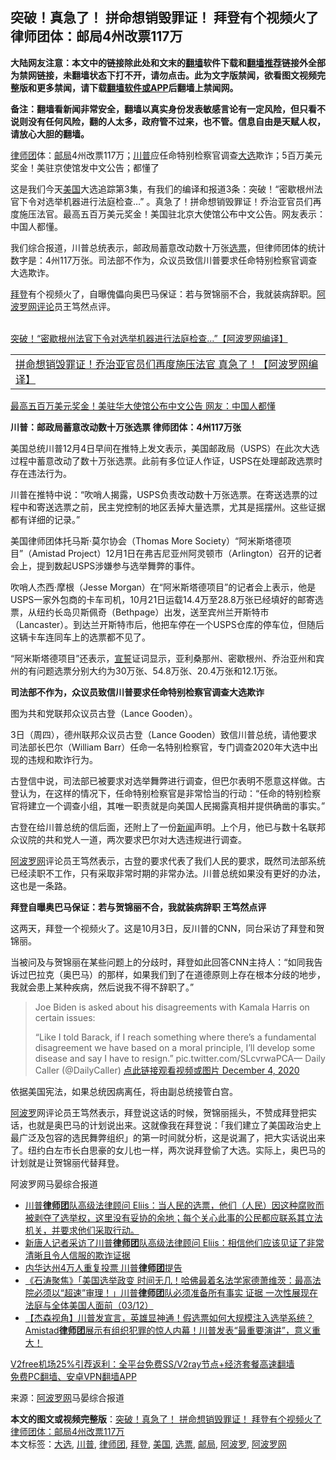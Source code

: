  <h2>突破！真急了！ 拼命想销毁罪证！ 拜登有个视频火了 律师团体：邮局4州改票117万</h2> <p class="notice"><b>大陆网友注意：本文中的链接除此处和文末的<a href="https://github.com/bannedbook/fanqiang" >翻墙</a>软件下载和<a href="https://github.com/killgcd/justmysocks/blob/master/README.md">翻墙推荐</a>链接外全部为禁网链接，未翻墙状态下打不开，请勿点击。此为文字版禁闻，欲看图文视频完整版和更多禁闻，请下载<a href="https://github.com/bannedbook/fanqiang">翻墙软件或APP</a>后翻墙上禁闻网。</p><p>备注：翻墙看新闻非常安全，翻墙以真实身份发表敏感言论有一定风险，但只看不说则没有任何风险，翻的人太多，政府管不过来，也不管。信息自由是天赋人权，请放心大胆的翻墙。</b></p>  <div class="entry"> <p id="summary"><a href="https://www.bannedbook.org/bnews/tag/%E5%BE%8B%E5%B8%88%E5%9B%A2/" class="st_tag internal_tag" rel="tag" title="标签 律师团 下的日志">律师团</a>体：<a href="https://www.bannedbook.org/bnews/tag/%E9%82%AE%E5%B1%80/" class="st_tag internal_tag" rel="tag" title="标签 邮局 下的日志">邮局</a>4州改票117万；<a href="https://www.bannedbook.org/bnews/tag/%e5%b7%9d%e6%99%ae/" class="st_tag internal_tag" rel="tag" title="标签 川普 下的日志">川普</a>应任命特别检察官调查<a href="https://www.bannedbook.org/bnews/tag/%e5%a4%a7%e9%80%89/" class="st_tag internal_tag" rel="tag" title="标签 大选 下的日志">大选</a>欺诈；5百万美元奖金！美驻京使馆发中文公告；都懂了</p> <p>这是我们今天<a href="https://www.bannedbook.org/bnews/tag/%e7%be%8e%e5%9b%bd/" class="st_tag internal_tag" rel="tag" title="标签 美国 下的日志">美国</a>大选追踪第3集，有我们的编译和报道3条：突破！“密歇根州法官下令对选举机器进行法庭检查&#8230;” 。真急了！拼命想销毁罪证！乔治亚官员们再度施压法官。最高五百万美元奖金！美国驻北京大使馆公布中文公告。网友表示：中国人都懂。</p> <p>我们综合报道，川普总统表示，邮政局蓄意改动数十万张<a href="https://www.bannedbook.org/bnews/tag/%E9%80%89%E7%A5%A8/" class="st_tag internal_tag" rel="tag" title="标签 选票 下的日志">选票</a>，但律师团体的统计数字是：4州117万张。司法部不作为，众议员致信川普要求任命特别检察官调查大选欺诈。</p> <p><a href="https://www.bannedbook.org/bnews/tag/%e6%8b%9c%e7%99%bb/" class="st_tag internal_tag" rel="tag" title="标签 拜登 下的日志">拜登</a>有个视频火了，自曝傀儡向奥巴马保证：若与贺锦丽不合，我就装病辞职。<span class='wp_keywordlink_affiliate'><a href="https://www.aboluowang.com/" title="阿波罗网" target="_blank">阿波罗网</a></span><span class='wp_keywordlink_affiliate'><a href="https://www.bannedbook.org/bnews/comments/" title="新闻评论" target="_blank">评论</a></span>员王笃然点评。<br />&nbsp;</p> <p><a href="https://www.aboluowang.com/2020/1205/1530799.html" target="_blank">突破！“密歇根州法官下令对选举机器进行法庭检查&#8230;”【阿波罗网编译】</a></p> <table width="100%"> <tbody> <tr> <td><a href="https://www.aboluowang.com/2020/1205/1530787.html" target="_blank">拼命想销毁罪证！乔治亚官员们再度施压法官 真急了！【阿波罗网编译】</a></td> </tr> </tbody> </table> <p><a href="https://www.aboluowang.com/2020/1205/1530840.html" target="_blank">最高五百万美元奖金！美驻华大使馆公布中文公告 网友：中国人都懂</a></p>  <p><strong>川普：邮政局蓄意改动数十万张选票 律师团体：4州117万张</strong></p> <p>美国总统川普12月4日早间在推特上发文表示，美国邮政局（USPS）在此次大选过程中蓄意改动了数十万张选票。此前有多位证人作证，USPS在处理邮政选票时存在违法行为。</p> <p>川普在推特中说：“吹哨人揭露，USPS负责改动数十万张选票。在寄送选票的过程中和寄送选票之前，民主党控制的地区丢掉大量选票，尤其是摇摆州。这些证据都有详细的记录。”</p> <p>美国律师团体托马斯‧莫尔协会（Thomas More Society）“阿米斯塔德项目”（Amistad Project）12月1日在弗吉尼亚州阿灵顿市（Arlington）召开的记者会上，提到数起USPS涉嫌参与选举舞弊的事件。</p> <p>吹哨人杰西‧摩根（Jesse Morgan）在“阿米斯塔德项目”的记者会上表示，他是USPS一家外包商的卡车司机，10月21日运载14.4万至28.8万张已经填好的邮寄选票，从纽约长岛贝斯佩奇（Bethpage）出发，送至宾州兰开斯特市（Lancaster）。到达兰开斯特市后，他把车停在一个USPS仓库的停车位，但随后这辆卡车连同车上的选票都不见了。</p> <p>“阿米斯塔德项目”还表示，<span class='wp_keywordlink'><a href="https://www.bannedbook.org/forum5/topic17.html" title="宣誓与预言" target="_blank">宣誓</a></span>证词显示，亚利桑那州、密歇根州、乔治亚州和宾州的有问题选票分别大约为30万张、54.8万张、20.4万张和12.1万张。</p>  <p><strong>司法部不作为，众议员致信川普要求任命特别检察官调查大选欺诈&nbsp;</strong></p> <p>图为共和党联邦众议员古登（Lance Gooden）。</p> <p>3日（周四），德州联邦众议员古登（Lance Gooden）致信川普总统，请他要求司法部长巴尔（William Barr）任命一名特别检察官，专门调查2020年大选中出现的违规和欺诈行为。</p> <p>古登信中说，司法部已被要求对选举舞弊进行调查，但巴尔表明不愿意这样做。古登认为，在这样的情况下，任命特别检察官是非常恰当的行动：“任命的特别检察官将建立一个调查小组，其唯一职责就是向美国人民揭露真相并提供确凿的事实。”</p> <p>古登在给川普总统的信后面，还附上了一份<span class='wp_keywordlink_affiliate'><a href="https://www.bannedbook.org/" title="新闻">新闻</a></span>声明。上个月，他已与数十名联邦众议院的共和党人一道，两次要求巴尔对大选违规进行调查。</p> <p><a href="https://www.bannedbook.org/bnews/tag/%e9%98%bf%e6%b3%a2%e7%bd%97%e7%bd%91/" class="st_tag internal_tag" rel="tag" title="标签 阿波罗网 下的日志">阿波罗网</a>评论员王笃然表示，古登的要求代表了我们人民的要求，既然司法部系统已经渎职不工作，只有采取非常时期的非常办法。川普总统如果没有更好的办法，这也是一条路。</p>  <p><strong>拜登自曝奥巴马保证：若与贺锦丽不合，我就装病辞职 王笃然点评</strong></p> <p>这两天，拜登一个视频火了。这是10月3日，反川普的CNN，同台采访了拜登和贺锦丽。</p> <p>当被问及与贺锦丽在某些问题上的分歧时，拜登如此回答CNN主持人：“如同我告诉过巴拉克（奥巴马）的那样，如果我们到了在道德原则上存在根本分歧的地步，我就会患上某种疾病，然后说我不得不辞职了。”</p> <blockquote><p>Joe Biden is asked about his disagreements with Kamala Harris on certain issues:</p> <p>&#8220;Like I told Barack, if I reach something where there&#8217;s a fundamental disagreement we have based on a moral principle, I&#8217;ll develop some disease and say I have to resign.&#8221; pic.twitter.com/SLcvrwaPCA— Daily Caller (@DailyCaller) <a href="https://twitter.com/DailyCaller/status/1334686548122591235?ref_src=twsrc%5Etfw">点此链接观看视频或图片 December 4, 2020</a></p></blockquote> <p>依据美国宪法，如果总统因病离任，将由副总统接管白宫。</p>  <p><a href="https://www.bannedbook.org/bnews/tag/%E9%98%BF%E6%B3%A2%E7%BD%97/" class="st_tag internal_tag" rel="tag" title="标签 阿波罗 下的日志">阿波罗</a>网评论员王笃然表示，拜登说这话的时候，贺锦丽摇头，不赞成拜登把实话，也就是奥巴马的计划说出来。这就像我在拜登说：「我们建立了美国政治史上最广泛及包容的选民舞弊组织」的第一时间就分析，这是说漏了，把大实话说出来了。纽约白左市长白思豪的女儿也一样，两次说拜登偷了大选。实际上，奥巴马的计划就是让贺锦丽代替拜登。</p> <p>阿波罗网马晏综合报道</p> <ul class='op-related-articles' title='相关阅读'> <li><a href='https://www.bannedbook.org/bnews/bannedvideo/20201205/1442338.html' target='_blank'>川普<b>律师团</b>队高级法律顾问 Eliis：当人民的选票，他们（人民）因这种腐败而被剥夺了选举权，这里没有妥协的余地；每个关心此事的公民都应联系其立法机关，并要求他们采取行动。</a></li> <li><a href='https://www.bannedbook.org/bnews/bannedvideo/20201205/1442231.html' target='_blank'>新唐人记者采访了川普<b>律师团</b>队高级法律顾问 Eliis：相信他们应该见证了非常清晰且令人信服的欺诈证据</a></li> <li><a href='https://www.bannedbook.org/bnews/taiwannews/20201204/1441978.html' target='_blank'>内华达州4万人重复投票 川普<b>律师团</b>提告</a></li> <li><a href='https://www.bannedbook.org/bnews/bannedvideo/20201204/1441692.html' target='_blank'>《石涛聚焦》「美国选举政变 时间无几！哈佛最着名法学家德萧维茨：最高法院必须以“超速”审理！」川普<b>律师团</b>队必须准备所有事实 证据 一次性展现在法庭与全体美国人面前（03/12）</a></li> <li><a href='https://www.bannedbook.org/bnews/bannedvideo/20201203/1441342.html' target='_blank'>【杰森视角】川普发宣言，英雄显神通！假选票如何大规模注入选举系统？Amistad<b>律师团</b>展示有组织犯罪的惊人内幕！川普发表“最重要演讲”，意义重大！</a></li> </ul> <p class="texttj"> <a href="https://www.bannedbook.org/forum23/topic22702.html" target="_blank">V2free机场25%引荐返利：全平台免费SS/V2ray节点+经济套餐高速翻墙</a><br/> <a href="https://github.com/bannedbook/fanqiang/wiki/%E7%A6%81%E9%97%BB%E7%BD%91%E5%AE%89%E5%8D%93%E7%BF%BB%E5%A2%99%E6%96%B0%E9%97%BBAPP" target="_blank">免费PC翻墙、安卓VPN翻墙APP</a></p><p> 来源：<a href="https://www.aboluowang.com/2020/1205/1530898.html" target="_blank">阿波罗网</a>马晏综合报道 </p><a name='sharetosocial'></a>       <div><b>本文的图文或视频完整版</b>：<a href='https://www.bannedbook.org/bnews/cnnews/20201205/1442704.html'>突破！真急了！ 拼命想销毁罪证！ 拜登有个视频火了 律师团体：邮局4州改票117万</a></div>  </div><!--END ENTRY--> <div class="postfooter"> <div>本文标签：<a href="https://www.bannedbook.org/bnews/tag/%e5%a4%a7%e9%80%89/" rel="tag">大选</a>, <a href="https://www.bannedbook.org/bnews/tag/%e5%b7%9d%e6%99%ae/" rel="tag">川普</a>, <a href="https://www.bannedbook.org/bnews/tag/%E5%BE%8B%E5%B8%88%E5%9B%A2/" rel="tag">律师团</a>, <a href="https://www.bannedbook.org/bnews/tag/%e6%8b%9c%e7%99%bb/" rel="tag">拜登</a>, <a href="https://www.bannedbook.org/bnews/tag/%e7%be%8e%e5%9b%bd/" rel="tag">美国</a>, <a href="https://www.bannedbook.org/bnews/tag/%E9%80%89%E7%A5%A8/" rel="tag">选票</a>, <a href="https://www.bannedbook.org/bnews/tag/%E9%82%AE%E5%B1%80/" rel="tag">邮局</a>, <a href="https://www.bannedbook.org/bnews/tag/%E9%98%BF%E6%B3%A2%E7%BD%97/" rel="tag">阿波罗</a>, <a href="https://www.bannedbook.org/bnews/tag/%e9%98%bf%e6%b3%a2%e7%bd%97%e7%bd%91/" rel="tag">阿波罗网</a></div>  </div><!--END POSTFOOTER--> 